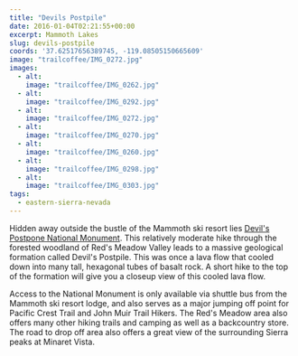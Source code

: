 ```yaml
---
title: "Devils Postpile"
date: 2016-01-04T02:21:55+00:00
excerpt: Mammoth Lakes
slug: devils-postpile
coords: '37.62517656389745, -119.08505150665609'
image: "trailcoffee/IMG_0272.jpg"
images:
  - alt: 
    image: "trailcoffee/IMG_0262.jpg"
  - alt: 
    image: "trailcoffee/IMG_0292.jpg"
  - alt: 
    image: "trailcoffee/IMG_0272.jpg"
  - alt: 
    image: "trailcoffee/IMG_0270.jpg"
  - alt: 
    image: "trailcoffee/IMG_0260.jpg"
  - alt: 
    image: "trailcoffee/IMG_0298.jpg"
  - alt: 
    image: "trailcoffee/IMG_0303.jpg"
tags:
  - eastern-sierra-nevada
---
```

Hidden away outside the bustle of the Mammoth ski resort lies <a href="http://www.nps.gov/depo/index.htm">Devil's Postpone National Monument</a>. This relatively moderate hike through the forested woodland of Red's Meadow Valley leads to a massive geological formation called Devil's Postpile. This was once a lava flow that cooled down into many tall, hexagonal tubes of basalt rock. A short hike to the top of the formation will give you a closeup view of this cooled lava flow.

Access to the National Monument is only available via shuttle bus from the Mammoth ski resort lodge, and also serves as a major jumping off point for Pacific Crest Trail and John Muir Trail Hikers. The Red's Meadow area also offers many other hiking trails and camping as well as a backcountry store. The road to drop off area also offers a great view of the surrounding Sierra peaks at Minaret Vista.

